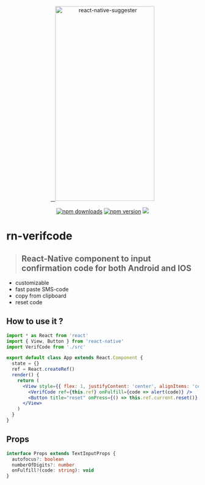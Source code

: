<p align="center" >
   <a href="https://reactnative.gallery/xcarpentier/rn-verifcode">
    <img alt="react-native-suggester" src="https://thumbs.gfycat.com/BlueInferiorHorseshoecrab-size_restricted.gif" width="260" height="510" />
 </a>

</p>

<p align="center">
  <a href="https://www.npmjs.com/package/rn-verifcode">
  <img alt="npm downloads" src="https://img.shields.io/npm/dm/rn-verifcode.svg"/></a>
  <a href="https://www.npmjs.com/package/rn-verifcode"><img alt="npm version" src="https://badge.fury.io/js/rn-verifcode.svg"/></a>
   <a href="https://reactnative.gallery/xcarpentier/rn-verifcode"><img src="https://img.shields.io/badge/reactnative.gallery-%F0%9F%8E%AC-green.svg"/></a>

</p>

# rn-verifcode

> ## React-Native component to input confirmation code for both Android and IOS

- customizable
- fast paste SMS-code
- copy from clipboard
- reset code

## How to use it ?

```jsx
import * as React from 'react'
import { View, Button } from 'react-native'
import VerifCode from './src'

export default class App extends React.Component {
  state = {}
  ref = React.createRef()
  render() {
    return (
      <View style={{ flex: 1, justifyContent: 'center', alignItems: 'center' }}>
        <VerifCode ref={this.ref} onFulfill={code => alert(code)} />
        <Button title="reset" onPress={() => this.ref.current.reset()} />
      </View>
    )
  }
}
```

## Props

```ts
interface Props extends TextInputProps {
  autofocus?: boolean
  numberOfDigits?: number
  onFulfill?(code: string): void
}
```
